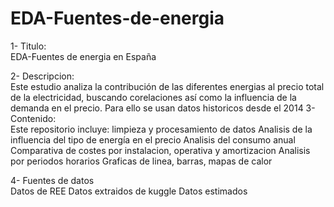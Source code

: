 # EDA-Fuentes-de-energia                        
1- Titulo:                        
EDA-Fuentes de energia en España                                      

2- Descripcion:                         
Este estudio analiza la contribución de las diferentes energias al precio total de la electricidad, buscando corelaciones así como la influencia de la demanda en el precio. Para ello se usan datos historicos desde el 2014
3- Contenido:                              
Este repositorio incluye:
    limpieza y procesamiento de datos 
    Analisis de la influencia del tipo de energía en el precio
    Analisis del consumo anual
    Comparativa de costes por instalacion, operativa y amortizacion
    Analisis por periodos horarios
    Graficas de linea, barras, mapas de calor
                         
4- Fuentes de datos                          
Datos de REE
Datos extraidos de kuggle
Datos estimados
